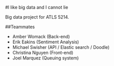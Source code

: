 ﻿#I like big data and I cannot lie

Big data project for ATLS 5214. 

##Teammates
* Amber Womack (Back-end)
* Erik Eakins (Sentiment Analysis)
* Michael Swisher (API / Elastic search / Doodle)
* Christina Nguyen (Front-end)
* Joel Marquez (Queuing system)
